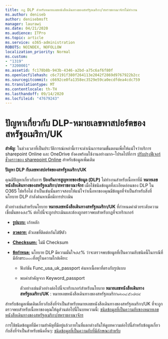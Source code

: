 ```yaml
---
title: กฎ DLP สำหรับหมายเลขหนังสือเดินทางของสหรัฐอเมริกา/สหราชอาณาจักรไม่ทำงาน
ms.author: deniseb
author: denisebmsft
manager: laurawi
ms.date: 04/21/2020
ms.audience: ITPro
ms.topic: article
ms.service: o365-administration
ROBOTS: NOINDEX, NOFOLLOW
localization_priority: Normal
ms.custom:
- "1319"
- "3200001"
ms.assetid: fc178b8b-943b-4346-a2bd-a75c6af6f80f
ms.openlocfilehash: c6c7191f380f264113e2042f2869d9767922b2cc
ms.sourcegitcommit: c6692ce0fa1358ec3529e59ca0ecdfdea4cdc759
ms.translationtype: MT
ms.contentlocale: th-TH
ms.lasthandoff: 09/14/2020
ms.locfileid: "47679243"
---
```

# <a name="problems-with-dlp---usuk-passport-numbers"></a>ปัญหาเกี่ยวกับ DLP-หมายเลขพาสปอร์ตของสหรัฐอเมริกา/UK

**สำคัญ**: ในช่วงเวลาที่เป็นประวัติการณ์เหล่านี้เราจะดำเนินการตามขั้นตอนเพื่อให้แน่ใจว่าบริการ sharepoint Online และ OneDrive ยังคงพร้อมใช้งานอย่างมาก–โปรดไปที่การ [ปรับปรุงฟีเจอร์ชั่วคราวของ sharepoint Online](https://aka.ms/ODSPAdjustments) สำหรับข้อมูลเพิ่มเติม

**ปัญหา DLP กับเลขพาสปอร์ตของสหรัฐอเมริกา/UK**

คุณมีปัญหาเกี่ยวกับการ **ป้องกันการสูญหายของข้อมูล (DLP)** ไม่ทำงานสำหรับเนื้อหาที่มี **หมายเลขหนังสือเดินทางของสหรัฐอเมริกา/สหราชอาณาจักร** เมื่อใช้ชนิดข้อมูลที่ละเอียดอ่อนของ DLP ใน O365 ใช่หรือไม่ ถ้าเป็นเช่นนั้นตรวจสอบให้แน่ใจว่าเนื้อหาของคุณมีข้อมูลที่จำเป็นสำหรับสิ่งที่นโยบาย DLP กำลังค้นหาเมื่อมีการประเมิน
  
ตัวอย่างเช่นสำหรับนโยบาย **หมายเลขหนังสือเดินทางสหรัฐอเมริกา/UK** ที่กำหนดค่าด้วยระดับความเชื่อมั่นของ๗๕% ต่อไปนี้จะถูกประเมินและต้องถูกตรวจพบสำหรับกฎที่จะทริกเกอร์
  
- **[รูปแบบ:](https://docs.microsoft.com/microsoft-365/compliance/sensitive-information-type-entity-definitions#format-77)** เก้าหลัก

- **[ลวดลาย:](https://docs.microsoft.com/microsoft-365/compliance/sensitive-information-type-entity-definitions#pattern-77)** ตัวเลขที่ติดต่อกันได้9ตัว

- **[Checksum:](https://docs.microsoft.com/microsoft-365/compliance/sensitive-information-type-entity-definitions#checksum-76)** ไม่มี Checksum

- **[ข้อกำหนด:](https://docs.microsoft.com/microsoft-365/compliance/sensitive-information-type-entity-definitions#definition-77)** นโยบาย DLP มีความมั่นใจ๗๕% ว่าจะตรวจพบข้อมูลที่เป็นความลับชนิดนี้ในกรณีที่มีอักขระ๓๐๐ที่อยู่ในความใกล้เคียง:

  - ฟังก์ชัน Func_usa_uk_passport ค้นหาเนื้อหาที่ตรงกับรูปแบบ

  - พบคำสำคัญจาก Keyword_passport

    ตัวอย่างเช่นตัวอย่างต่อไปนี้จะทริกเกอร์สำหรับนโยบาย **หมายเลขหนังสือเดินทางสหรัฐอเมริกา/UK** : หมายเลขหนังสือเดินทางของสหรัฐอเมริกา๑๒๓๔๕๖๗๘๙

สำหรับข้อมูลเพิ่มเติมเกี่ยวกับสิ่งที่จำเป็นสำหรับหมายเลขหนังสือเดินทางของสหรัฐอเมริกา/UK ที่จะถูกตรวจพบสำหรับเนื้อหาของคุณให้ดูส่วนต่อไปนี้ในบทความนี้: [ชนิดข้อมูลที่เป็นความลับของหมายเลขหนังสือเดินทางของสหรัฐอเมริกา/สหราชอาณาจักร](https://docs.microsoft.com/microsoft-365/compliance/sensitive-information-type-entity-definitions#us--uk-passport-number)
  
การใช้ชนิดข้อมูลที่มีความสำคัญที่มีอยู่แล้วภายในที่แตกต่างกันให้ดูบทความต่อไปนี้สำหรับข้อมูลเกี่ยวกับสิ่งที่จำเป็นสำหรับชนิดอื่นๆ: [ชนิดข้อมูลที่เป็นความลับที่มีลักษณะสำหรับ](https://docs.microsoft.com/microsoft-365/compliance/sensitive-information-type-entity-definitions)
  